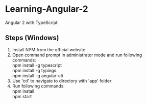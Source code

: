 # Learning-Angular-2
Angular 2 with TypeScript

## Steps (Windows)
1. Install NPM from the official website
2. Open command prompt in administrator mode and run following commands:<br />
  npm install -g typescript <br />
  npm install -g typings <br />
  npm install -g angular-cli <br />
3. Use 'cd' to navigate to directory with 'app' folder
4. Run following commands: <br />
  npm install <br />
  npm start <br />
 
